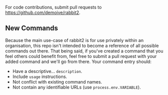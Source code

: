 [//]: # (https://gist.github.com/PurpleBooth/b24679402957c63ec426)
[//]: # (https://gist.github.com/briandk/3d2e8b3ec8daf5a27a62)
[//]: # (https://guides.github.com/introduction/flow/index.html)

For code contributions, submit pull requests to https://github.com/demoive/rabbit2.

## New Commands

Because the main use-case of rabbit2 is for use privately within an organisation, this repo  isn't intended to become a reference of all possible commands out there. That being said, if you've created a command that you feel others could benefit from, feel free to submit a pull request with your added command and we'll go from there. Your command entry should:

- Have a descriptive... `description`.
- Include `usage` instructions.
- Not conflict with existing command names.
- Not contain any identifiable URLs (use `process.env.VARIABLE`).
